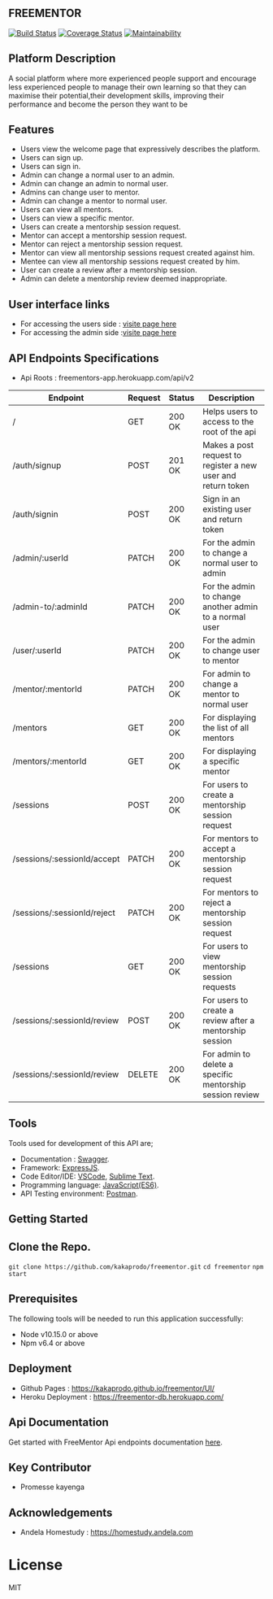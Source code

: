 ## FREEMENTOR

[![Build Status](https://travis-ci.org/kakaprodo/freementor.svg?branch=develop)](https://travis-ci.org/kakaprodo/freementor) [![Coverage Status](https://coveralls.io/repos/github/kakaprodo/freementor/badge.svg?branch=develop)](https://coveralls.io/github/kakaprodo/freementor?branch=develop) [![Maintainability](https://api.codeclimate.com/v1/badges/5988e41bad95bc799899/maintainability)](https://codeclimate.com/github/kakaprodo/freementor/maintainability)

## Platform Description
A social platform where more experienced people  support and encourage less experienced people to manage their own learning so that they can maximise their potential,their development skills, improving their performance and become the person they want to be

## Features
- Users view the welcome page that expressively describes the platform.
- Users can sign up.
- Users can sign in.
- Admin can change a normal user to an admin.
- Admin can change an admin to normal user.
- Admins can change user to mentor.
- Admin can change a mentor to normal user.
- Users can view all mentors.
- Users can view a specific mentor.
- Users can create a mentorship session request.
- Mentor can accept a mentorship session request.
- Mentor can reject a mentorship session request.
- Mentor can view all mentorship sessions request created against him.
- Mentee can view all mentorship sessions request created by him.
- User can create a review after a mentorship session.
- Admin can delete a mentorship review deemed inappropriate.

## User interface links
- For accessing the users side : [visite page here](https://kakaprodo.github.io/freementor/UI/)
- For accessing the admin side :[visite page here](https://kakaprodo.github.io/freementor/UI/html/admin/dashboard.html)

## API Endpoints Specifications

- Api Roots : freementors-app.herokuapp.com/api/v2

| Endpoint | Request | Status | Description |
| --- | --- | --- | --- |
| / | GET | 200 OK | Helps users to access to the root of the api |
| /auth/signup | POST | 201 OK | Makes a post request to register a new user and return token |
| /auth/signin | POST | 200 OK | Sign in an existing user and return token |
| /admin/:userId | PATCH | 200 OK | For the admin to change a normal user to admin |
| /admin-to/:adminId | PATCH | 200 OK | For the admin to change another admin to a normal user |
| /user/:userId | PATCH | 200 OK | For the admin to change user to mentor |
| /mentor/:mentorId | PATCH | 200 OK | For admin to change a mentor to normal user|
| /mentors | GET | 200 OK | For displaying the list of all mentors |
| /mentors/:mentorId | GET | 200 OK | For displaying a specific mentor |
| /sessions | POST | 200 OK | For users to create a mentorship session request |
| /sessions/:sessionId/accept | PATCH | 200 OK | For mentors to accept a mentorship session request |
| /sessions/:sessionId/reject | PATCH | 200 OK | For mentors to reject a mentorship session request |
| /sessions | GET | 200 OK | For users to view  mentorship session requests |
| /sessions/:sessionId/review | POST | 200 OK | For users to create a review after a mentorship session|
| /sessions/:sessionId/review | DELETE | 200 OK | For admin to delete a specific mentorship session review |


## Tools

Tools used for development of this API are;
- Documentation : [Swagger](https://swagger.io/).
- Framework: [ExpressJS](http://expressjs.com/).
- Code Editor/IDE: [VSCode](https://code.visualstudio.com), [Sublime Text](https://www.sublimetext.com/).
- Programming language: [JavaScript(ES6)](https://developer.mozilla.org/en-US/docs/Web/JavaScript/).
- API Testing environment: [Postman](https://www.getpostman.com).


## Getting Started
Clone the Repo.
-------------
`git clone https://github.com/kakaprodo/freementor.git`
`cd freementor`
`npm start`

## Prerequisites
The following tools will be needed to run this application successfully:
- Node v10.15.0 or above
- Npm v6.4 or above

## Deployment

- Github Pages : https://kakaprodo.github.io/freementor/UI/
- Heroku Deployment : https://freementor-db.herokuapp.com/


## Api Documentation

Get started with FreeMentor Api endpoints documentation [here](https://freementors-app.herokuapp.com/api/api-docs).

## Key Contributor

- Promesse kayenga

## Acknowledgements

- Andela Homestudy : https://homestudy.andela.com

# License

MIT
